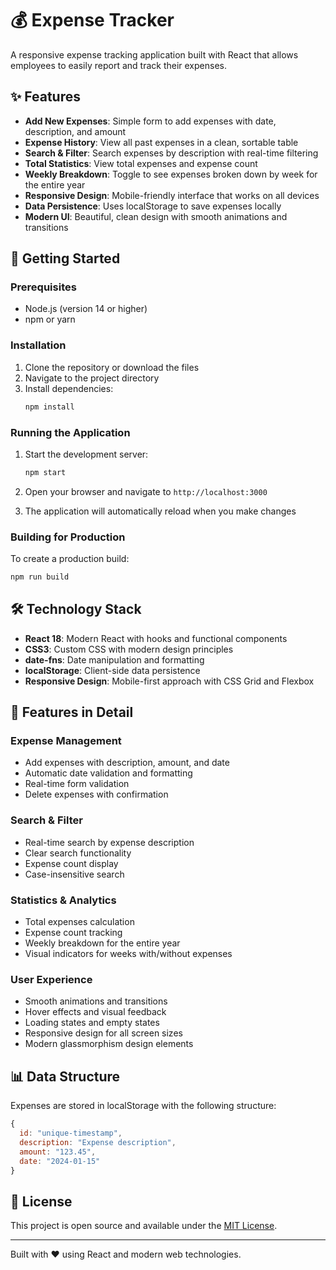 # 💰 Expense Tracker

A responsive expense tracking application built with React that allows employees to easily report and track their expenses.

## ✨ Features

- **Add New Expenses**: Simple form to add expenses with date, description, and amount
- **Expense History**: View all past expenses in a clean, sortable table
- **Search & Filter**: Search expenses by description with real-time filtering
- **Total Statistics**: View total expenses and expense count
- **Weekly Breakdown**: Toggle to see expenses broken down by week for the entire year
- **Responsive Design**: Mobile-friendly interface that works on all devices
- **Data Persistence**: Uses localStorage to save expenses locally
- **Modern UI**: Beautiful, clean design with smooth animations and transitions

## 🚀 Getting Started

### Prerequisites

- Node.js (version 14 or higher)
- npm or yarn

### Installation

1. Clone the repository or download the files
2. Navigate to the project directory
3. Install dependencies:
   ```bash
   npm install
   ```

### Running the Application

1. Start the development server:
   ```bash
   npm start
   ```

2. Open your browser and navigate to `http://localhost:3000`

3. The application will automatically reload when you make changes

### Building for Production

To create a production build:

```bash
npm run build
```

## 🛠️ Technology Stack

- **React 18**: Modern React with hooks and functional components
- **CSS3**: Custom CSS with modern design principles
- **date-fns**: Date manipulation and formatting
- **localStorage**: Client-side data persistence
- **Responsive Design**: Mobile-first approach with CSS Grid and Flexbox

## 📱 Features in Detail

### Expense Management
- Add expenses with description, amount, and date
- Automatic date validation and formatting
- Real-time form validation
- Delete expenses with confirmation

### Search & Filter
- Real-time search by expense description
- Clear search functionality
- Expense count display
- Case-insensitive search

### Statistics & Analytics
- Total expenses calculation
- Expense count tracking
- Weekly breakdown for the entire year
- Visual indicators for weeks with/without expenses

### User Experience
- Smooth animations and transitions
- Hover effects and visual feedback
- Loading states and empty states
- Responsive design for all screen sizes
- Modern glassmorphism design elements

## 📊 Data Structure

Expenses are stored in localStorage with the following structure:

```javascript
{
  id: "unique-timestamp",
  description: "Expense description",
  amount: "123.45",
  date: "2024-01-15"
}
```
## 📄 License

This project is open source and available under the [MIT License](LICENSE).

---

Built with ❤️ using React and modern web technologies.